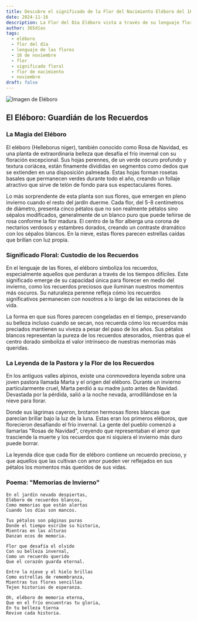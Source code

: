 ```yaml
---
title: Descubre el significado de la Flor del Nacimiento Eléboro del 16 de noviembre
date: 2024-11-16
description: La Flor del Día Eléboro vista a través de su lenguaje floral e historias
author: 365días
tags:
  - eléboro
  - flor del día
  - lenguaje de las flores
  - 16 de noviembre
  - flor
  - significado floral
  - flor de nacimiento
  - noviembre
draft: false
---
```


![Imagen de Eléboro](https://cdn.pixabay.com/photo/2021/12/07/16/43/christmas-rose-6853652_1280.jpg#center)


## El Eléboro: Guardián de los Recuerdos

### La Magia del Eléboro

El eléboro (Helleborus niger), también conocido como Rosa de Navidad, es una planta de extraordinaria belleza que desafía el frío invernal con su floración excepcional. Sus hojas perennes, de un verde oscuro profundo y textura coriácea, están finamente divididas en segmentos como dedos que se extienden en una disposición palmeada. Estas hojas forman rosetas basales que permanecen verdes durante todo el año, creando un follaje atractivo que sirve de telón de fondo para sus espectaculares flores.

Lo más sorprendente de esta planta son sus flores, que emergen en pleno invierno cuando el resto del jardín duerme. Cada flor, del 5-8 centímetros de diámetro, presenta cinco pétalos que no son realmente pétalos sino sépalos modificados, generalmente de un blanco puro que puede teñirse de rosa conforme la flor madura. El centro de la flor alberga una corona de nectarios verdosos y estambres dorados, creando un contraste dramático con los sépalos blancos. En la nieve, estas flores parecen estrellas caídas que brillan con luz propia.

### Significado Floral: Custodio de los Recuerdos

En el lenguaje de las flores, el eléboro simboliza los recuerdos, especialmente aquellos que perduran a través de los tiempos difíciles. Este significado emerge de su capacidad única para florecer en medio del invierno, como los recuerdos preciosos que iluminan nuestros momentos más oscuros. Su naturaleza perenne refleja cómo los recuerdos significativos permanecen con nosotros a lo largo de las estaciones de la vida.

La forma en que sus flores parecen congeladas en el tiempo, preservando su belleza incluso cuando se secan, nos recuerda cómo los recuerdos más preciados mantienen su viveza a pesar del paso de los años. Sus pétalos blancos representan la pureza de los recuerdos atesorados, mientras que el centro dorado simboliza el valor intrínseco de nuestras memorias más queridas.

### La Leyenda de la Pastora y la Flor de los Recuerdos

En los antiguos valles alpinos, existe una conmovedora leyenda sobre una joven pastora llamada Marta y el origen del eléboro. Durante un invierno particularmente cruel, Marta perdió a su madre justo antes de Navidad. Devastada por la pérdida, salió a la noche nevada, arrodillándose en la nieve para llorar.

Donde sus lágrimas cayeron, brotaron hermosas flores blancas que parecían brillar bajo la luz de la luna. Estas eran los primeros eléboros, que florecieron desafiando el frío invernal. La gente del pueblo comenzó a llamarlas "Rosas de Navidad", creyendo que representaban el amor que trasciende la muerte y los recuerdos que ni siquiera el invierno más duro puede borrar.

La leyenda dice que cada flor de eléboro contiene un recuerdo precioso, y que aquellos que las cultivan con amor pueden ver reflejados en sus pétalos los momentos más queridos de sus vidas.

### Poema: "Memorias de Invierno"

    En el jardín nevado despiertas,
    Eléboro de recuerdos blancos,
    Como memorias que están alertas
    Cuando los días son mancos.

    Tus pétalos son páginas puras
    Donde el tiempo escribe su historia,
    Mientras en las alturas
    Danzan ecos de memoria.

    Flor que desafía el olvido
    Con su belleza invernal,
    Como un recuerdo querido
    Que el corazón guarda eternal.

    Entre la nieve y el hielo brillas
    Como estrellas de remembranza,
    Mientras tus flores sencillas
    Tejen historias de esperanza.

    Oh, eléboro de memoria eterna,
    Que en el frío encuentras tu gloria,
    En tu belleza tierna
    Revive cada historia.